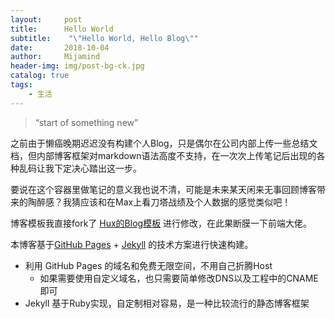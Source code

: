 ```yaml
---
layout:     post
title:      Hello World
subtitle:    "\"Hello World, Hello Blog\""
date:       2018-10-04
author:     Mijamind
header-img: img/post-bg-ck.jpg
catalog: true
tags:
    - 生活
---
```

> “start of something new”

之前由于懒癌晚期迟迟没有构建个人Blog，只是偶尔在公司内部上传一些总结文档，但内部博客框架对markdown语法高度不支持，在一次次上传笔记后出现的各种乱码让我下定决心踏出这一步。

要说在这个容器里做笔记的意义我也说不清，可能是未来某天闲来无事回顾博客带来的陶醉感？我猜应该和在Max上看刀塔战绩及个人数据的感觉类似吧！


博客模板我直接fork了 [Hux的Blog模板](https://github.com/Huxpro/huxpro.github.io) 进行修改，在此果断膜一下前端大佬。

本博客基于[GitHub Pages](https://pages.github.com/) + [Jekyll](http://jekyllrb.com/) 的技术方案进行快速构建。
* 利用 GitHub Pages 的域名和免费无限空间，不用自己折腾Host
	* 如果需要使用自定义域名，也只需要简单修改DNS以及工程中的CNAME即可
* Jekyll 基于Ruby实现，自定制相对容易，是一种比较流行的静态博客框架
